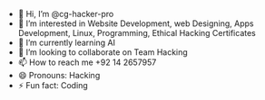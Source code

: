 - 👋 Hi, I’m @cg-hacker-pro
- 👀 I’m interested in Website Development, web Designing, Apps Development, Linux, Programming, Ethical Hacking Certificates
- 🌱 I’m currently learning AI
- 💞️ I’m looking to collaborate on Team Hacking
- 📫 How to reach me +92 14 2657957
- 😄 Pronouns: Hacking
- ⚡ Fun fact: Coding

<!---
cg-hacker-pro/cg-hacker-pro is a ✨ special ✨ repository because its `README.md` (this file) appears on your GitHub profile.
You can click the Preview link to take a look at your changes.
--->
